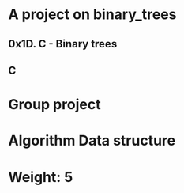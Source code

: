 # A project on binary_trees
## 0x1D. C - Binary trees 
## C
# Group project 
# Algorithm Data structure 
# Weight: 5
